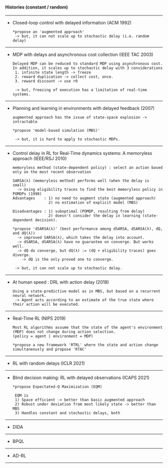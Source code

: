 #### Histories (constant / random)

---

- Closed-loop control with delayed information (ACM 1992)

      *propose an 'augmented approach'
       -> but, it can not scale up to stochastic delay (i.e. random delay)

---

- MDP with delays and asynchronous cost collection (IEEE TAC 2003)

      Delayed MDP can be reduced to standard MDP using asynchronous cost.
      In addition, it scales up to stochastic delay with 3 considerations
       1. infinite state length -> freeze
       2. reward duplication -> collect cost, once.
       3. reward discount -> use r0
  
       -> but, freezing of execution has a limitation of real-time systems.

---

- Planning and learning in environments with delayed feedback (2007)

      augmented approach has the issue of state-space explosion -> intractable
  
      *propose 'model-based simulation (MBS)'

       -> but, it is hard to apply to stochastic MDPs.

---

- Control delay in RL for Real-Time dynamics systems: A memoryless approach (IEEE/RSJ 2010)

      memoryless method (state-dependent policy) : select an action based only on the most recent observation 

      SARSA(λ) (memoryless method) performs well (when the delay is small)
        -> Using eligibility traces to find the best memoryless policy in POMDPs (1998)
      Advantages    : 1) no need to augment state (augmented approach)
                      2) no estimation of explicit model (MBS)
  
      Disadvantages : 1) suboptimal (POMDP, resulting from delay)
                      2) doesn't consider the delay in learning (state-dependent decision).

      *propose 'dSARSA(λ)' (best performance among dSARSA, dSARSA(λ), dQ, and dQ(λ))
        -> improved SARSA(λ), which takes the delay into account.
        -> dSARSA, dSARSA(λ) have no guarantee on converge. But works well. 
        -> dQ do converge, but dQ(λ) := (dQ + eligibility traces) goes diverge.
          -> dQ is the only proved one to converge.

       -> but, it can not scale up to stochastic delay.

---
  
- At human speed : DRL with action delay (2018)      

      Using a state-predictive model as in MBS, but based on a recurrent neural network.
       -> Agent acts according to an estimate of the true state where their action will be executed. 

---
      
- Real-Time RL (NIPS 2019)

      Most RL algorithms assume that the state of the agent's environment (MDP) does not change during action selection.
      (policy = agent | environment = MDP)

      *propose a new framework 'RTRL' where the state and action change simultaneously and propose 'RTAC'

---

- RL with random delays (ICLR 2021)

---

- Blind decision making: RL with delayed observations (ICAPS 2021)


      *propose Expectated-Q Maximization (EQM)

       EQM is
       1) Space efficient -> better than basic augmented approach 
       2) Robust under deviation from most likely state -> better than MBS
       3) Handles constant and stochastic delays, both 


---

- DIDA

---

- BPQL

---

- AD-RL

---





    
  


      

  
  
      
